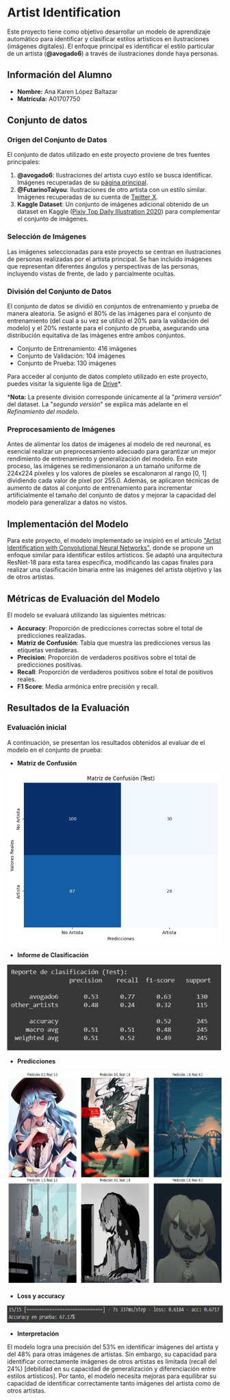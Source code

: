 # Artist Identification
Este proyecto tiene como objetivo desarrollar un modelo de aprendizaje automático para identificar y clasificar estilos artísticos en ilustraciones (imágenes digitales). El enfoque principal es identificar el estilo particular de un artista (**@avogado6**) a través de ilustraciones donde haya personas.

## Información del Alumno
- **Nombre:** Ana Karen López Baltazar
- **Matrícula:** A01707750

## Conjunto de datos
### Origen del Conjunto de Datos
El conjunto de datos utilizado en este proyecto proviene de tres fuentes principales:

1. **@avogado6**: Ilustraciones del artista cuyo estilo se busca identificar. Imágenes recuperadas de su [página principal](https://www.avogado6.com/).
2. **@FutarinoTaiyou**: Ilustraciones de otro artista con un estilo similar. Imágenes recuperadas de su cuenta de [Twitter X](https://twitter.com/futarinotaiyou?lang=es).
3. **Kaggle Dataset**: Un conjunto de imágenes adicional obtenido de un dataset en Kaggle ([Pixiv Top Daily Illustration 2020](https://www.kaggle.com/datasets/stevenevan99/pixiv-top-daily-illustration-2020)) para complementar el conjunto de imágenes.

### Selección de Imágenes
Las imágenes seleccionadas para este proyecto se centran en ilustraciones de personas realizadas por el artista principal. Se han incluido imágenes que representan diferentes ángulos y perspectivas de las personas, incluyendo vistas de frente, de lado y parcialmente ocultas.

### División del Conjunto de Datos
El conjunto de datos se dividió en conjuntos de entrenamiento y prueba de manera aleatoria. Se asignó el 80% de las imágenes para el conjunto de entrenamiento (del cual a su vez se utilizó el 20% para la validación del modelo) y el 20% restante para el conjunto de prueba, asegurando una distribución equitativa de las imágenes entre ambos conjuntos.

- Conjunto de Entrenamiento: 416 imágenes
- Conjunto de Validación: 104 imágenes
- Conjunto de Prueba: 130 imágenes
  
Para acceder al conjunto de datos completo utilizado en este proyecto, puedes visitar la siguiente liga de [Drive](https://drive.google.com/drive/folders/1CXb4dSFhRqj9K56XZ_WWbyvf4POauS17?usp=sharing)*.

***Nota:** La presente división corresponde únicamente al la "*primera versión*" del dataset. La "*segunda versión*" se explica más adelante en el *Refinamiento del modelo*.

### Preprocesamiento de Imágenes
Antes de alimentar los datos de imágenes al modelo de red neuronal, es esencial realizar un preprocesamiento adecuado para garantizar un mejor rendimiento de entrenamiento y generalización del modelo. En este proceso, las imágenes se redimensionaron a un tamaño uniforme de 224x224 píxeles y los valores de píxeles se escalonaron al rango [0, 1] dividiendo cada valor de píxel por 255.0. Además, se aplicaron técnicas de aumento de datos al conjunto de entrenamiento para incrementar artificialmente el tamaño del conjunto de datos y mejorar la capacidad del modelo para generalizar a datos no vistos. 

## Implementación del Modelo
Para este proyecto, el modelo implementado se insipiró en el artículo ["Artist Identification with Convolutional Neural Networks"](https://www.semanticscholar.org/paper/Artist-Identification-with-Convolutional-Neural-Viswanathan-Stanford/dafe87bf57c4413d769de46af78f7e4305087838), donde se propone un enfoque similar para identificar estilos artísticos. Se adaptó una arquitectura ResNet-18 para esta tarea específica, modificando las capas finales para realizar una clasificación binaria entre las imágenes del artista objetivo y las de otros artistas.

## Métricas de Evaluación del Modelo
El modelo se evaluará utilizando las siguientes métricas:
- **Accuracy**: Proporción de predicciones correctas sobre el total de predicciones realizadas.
- **Matriz de Confusión**: Tabla que muestra las predicciones versus las etiquetas verdaderas.
- **Precision**: Proporción de verdaderos positivos sobre el total de predicciones positivas.
- **Recall**: Proporción de verdaderos positivos sobre el total de positivos reales.
- **F1 Score**: Media armónica entre precisión y recall.

## Resultados de la Evaluación
### Evaluación inicial
A continuación, se presentan los resultados obtenidos al evaluar de el modelo en el conjunto de prueba:

- **Matriz de Confusión**

<img src="results/test_confusion_matrix.png" width="500" height="400">

- **Informe de Clasificación**

<img src="results/test_report.PNG" width="500" height="200">

- **Predicciones**

<img src="results/test_predictions.png" width="700" height="500">

- **Loss y accuracy**

<img src="results/test_loss_acc.PNG" width="650" height="40">

- **Interpretación**

El modelo logra una precisión del 53% en identificar imágenes del artista y del 48% para otras imágenes de artistas. Sin embargo, su capacidad para identificar correctamente imágenes de otros artistas es limitada (recall del 24%) [debilidad en su capacidad de generalización y diferenciación entre estilos artísticos]. Por tanto, el modelo necesita mejoras para equilibrar su capacidad de identificar correctamente tanto imágenes del artista como de otros artistas.
